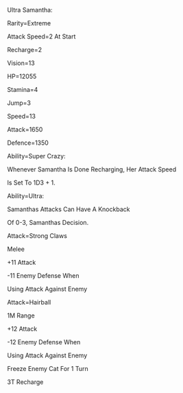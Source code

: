 Ultra Samantha:

Rarity=Extreme

Attack Speed=2 At Start

Recharge=2

Vision=13

HP=12055

Stamina=4

Jump=3

Speed=13

Attack=1650

Defence=1350

Ability=Super Crazy:

Whenever Samantha Is Done Recharging, Her Attack Speed

Is Set To 1D3 + 1.

Ability=Ultra:

Samanthas Attacks Can Have A Knockback

Of 0-3, Samanthas Decision.

Attack=Strong Claws

Melee

+11 Attack

-11 Enemy Defense When

Using Attack Against Enemy

Attack=Hairball

1M Range

+12 Attack

-12 Enemy Defense When

Using Attack Against Enemy

Freeze Enemy Cat For 1 Turn

3T Recharge
